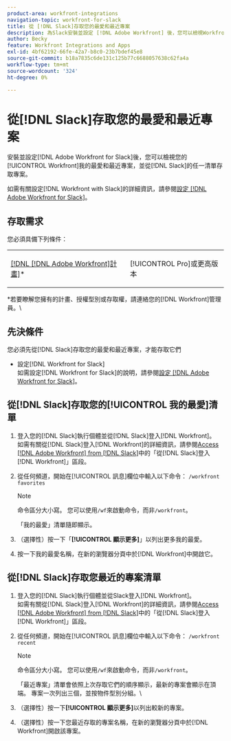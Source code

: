 ```yaml
---
product-area: workfront-integrations
navigation-topic: workfront-for-slack
title: 從 [!DNL Slack]存取您的最愛和最近專案
description: 為Slack安裝並設定 [!DNL Adobe Workfront] 後，您可以檢視Workfront的「我的最愛」和「最近專案」，並從Slack的任一清單存取專案。
author: Becky
feature: Workfront Integrations and Apps
exl-id: 4bf62192-66fe-42a7-b8c0-23b7bdef45e8
source-git-commit: b18a7835c6de131c125b77c6688057638c62fa4a
workflow-type: tm+mt
source-wordcount: '324'
ht-degree: 0%

---
```


# 從[!DNL Slack]存取您的最愛和最近專案

安裝並設定[!DNL Adobe Workfront for Slack]後，您可以檢視您的[!UICONTROL Workfront]我的最愛和最近專案，並從[!DNL Slack]的任一清單存取專案。

如需有關設定[!DNL Workfront with Slack]的詳細資訊，請參閱[設定 [!DNL Adobe Workfront for Slack]](../../workfront-integrations-and-apps/using-workfront-with-slack/configure-workfront-for-slack.md)。

## 存取需求

您必須具備下列條件：

<table style="table-layout:auto"> 
 <col> 
 <col> 
 <tbody> 
  <tr> 
   <td role="rowheader"><a href="https://business.adobe.com/products/workfront/pricing.html" target="_blank">[!DNL [!DNL Adobe Workfront]計畫]</a>*</td> 
   <td> <p>[!UICONTROL Pro]或更高版本</p> </td> 
  </tr> 
 </tbody> 
</table>

&#42;若要瞭解您擁有的計畫、授權型別或存取權，請連絡您的[!DNL Workfront]管理員。\

## 先決條件

您必須先從[!DNL Slack]存取您的最愛和最近專案，才能存取它們

* 設定[!DNL Workfront for Slack]\
   如需設定[!DNL Workfront for Slack]的說明，請參閱[設定 [!DNL Adobe Workfront for Slack]](../../workfront-integrations-and-apps/using-workfront-with-slack/configure-workfront-for-slack.md)。

## 從[!DNL Slack]存取您的[!UICONTROL 我的最愛]清單

1. 登入您的[!DNL Slack]執行個體並從[!DNL Slack]登入[!DNL Workfront]。\
   如需有關從[!DNL Slack]登入[!DNL Workfront]的詳細資訊，請參閱[Access [!DNL Adobe Workfront] from [!DNL Slack]](../../workfront-integrations-and-apps/using-workfront-with-slack/access-workfront-from-slack.md)中的「從[!DNL Slack]登入[!DNL Workfront]」區段。

1. 從任何頻道，開始在[!UICONTROL 訊息]欄位中輸入以下命令： `/workfront favorites`

   >[!NOTE]
   >
   >命令區分大小寫。 您可以使用`/wf`來啟動命令，而非`/workfront`。

   「我的最愛」清單隨即顯示。

1. （選擇性）按一下「**[!UICONTROL 顯示更多]**」以列出更多我的最愛。
1. 按一下我的最愛名稱，在新的瀏覽器分頁中於[!DNL Workfront]中開啟它。

## 從[!DNL Slack]存取您最近的專案清單

1. 登入您的[!DNL Slack]執行個體並從Slack登入[!DNL Workfront]。\
   如需有關從[!DNL Slack]登入[!DNL Workfront]的詳細資訊，請參閱[Access [!DNL Adobe Workfront] from [!DNL Slack]](../../workfront-integrations-and-apps/using-workfront-with-slack/access-workfront-from-slack.md)中的「從[!DNL Slack]登入[!DNL Workfront]」區段。

1. 從任何頻道，開始在[!UICONTROL 訊息]欄位中輸入以下命令： `/workfront recent`

   >[!NOTE]
   >
   >命令區分大小寫。 您可以使用`/wf`來啟動命令，而非`/workfront`。

   「最近專案」清單會依照上次存取它們的順序顯示，最新的專案會顯示在頂端。 專案一次列出三個，並按物件型別分組。\

1. （選擇性）按一下&#x200B;**[!UICONTROL 顯示更多]**&#x200B;以列出較新的專案。
1. （選擇性）按一下您最近存取的專案名稱，在新的瀏覽器分頁中於[!DNL Workfront]開啟該專案。
